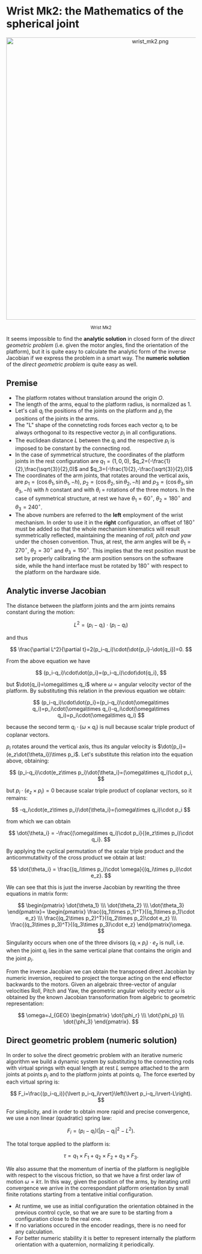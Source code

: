 # Wrist Mk2: the Mathematics of the spherical joint

<p align="center">
  <img  src=    "../img/wrist_mk2.png"
        title=  "wrist_mk2.png"
        width=  "750">
</p>
<p align="center">
  <sub>Wrist Mk2</sub>
</p>

It seems impossible to find the **analytic solution** in closed form of the *direct geometric problem* (i.e. given the motor angles, find the orientation of the platform), but it is quite easy to calculate the analytic form of the inverse Jacobian if we express the problem in a smart way. The **numeric solution** of the *direct geometric problem* is quite easy as well.

## Premise
- The platform rotates without translation around the origin $O$.
- The length of the arms, equal to the platform radius, is normalized as 1.
- Let's call $q_i$ the positions of the joints on the platform and $p_i$ the positions of the joints in the arms.
- The "L" shape of the connetcting rods forces each vector $q_i$ to be always orthogonal to its respective vector $p_i$ in all configurations.
- The euclidean distance $L$ between the $q_i$ and the respective $p_i$ is imposed to be constant by the connecting rod.
- In the case of symmetrical structure, the coordinates of the platform joints in the rest configuration are $q_1=(1,0,0)$, $q_2=(-\frac{1}{2},\frac{\sqrt{3}}{2},0)$ and $q_3=(-\frac{1}{2},-\frac{\sqrt{3}}{2},0)$
- The coordinates of the arm joints, that rotates around the vertical axis, are $p_1=(\cos{\theta_1},\sin{\theta_1},-h)$, $p_2=(\cos{\theta_2},\sin{\theta_2},-h)$ and $p_3=(\cos{\theta_3},\sin{\theta_3},-h)$ with $h$ constant and with $\theta_i$ = rotations of the three motors. In the case of symmetrical structure, at rest we have $\theta_1=60^\circ$, $\theta_2=180^\circ$ and $\theta_3=240^\circ$.
- The above numbers are referred to the **left** employment of the wrist mechanism. In order to use it in the **right** configuration, an offset of $180^\circ$ must be added so that the whole mechanism kinematics will result symmetrically reflected, maintaining the meaning of *roll, pitch and yaw* under the chosen convention. Thus, at rest, the arm angles will be $\theta_1=270^\circ$, $\theta_2=30^\circ$ and $\theta_3=150^\circ$. This implies that the rest position must be set by properly calibrating the arm position sensors on the software side, while the hand interface must be rotated by $180^\circ$ with respect to the platform on the hardware side.

## Analytic inverse Jacobian
The distance between the platform joints and the arm joints remains constant during the motion:

$$
L^2=(p_i-q_i)\cdot(p_i-q_i)
$$

and thus

$$
\frac{\partial L^2}{\partial t}=2(p_i-q_i)\cdot(\dot{p_i}-\dot{q_i})=0.
$$

From the above equation we have

$$
(p_i-q_i)\cdot\dot{p_i}=(p_i-q_i)\cdot\dot{q_i},
$$

but $\dot{q_i}=\omega\times q_i$ where $\omega$ = angular velocity vector of the platform. By substituting this relation in the previous equation we obtain:

$$
(p_i-q_i)\cdot\dot{p_i}=(p_i-q_i)\cdot(\omega\times q_i)=p_i\cdot(\omega\times q_i)-q_i\cdot(\omega\times q_i)=p_i\cdot(\omega\times q_i)
$$

because the second term $q_i\cdot(\omega\times q_i)$ is null because scalar triple product of coplanar vectors.

$p_i$ rotates around the vertical axis, thus its angular velocity is $\dot{p_i}=(e_z\dot{\theta_i})\times p_i$. Let's substitute this relation into the equation above, obtaining:

$$
(p_i-q_i)\cdot(e_z\times p_i)\dot{\theta_i}=(\omega\times q_i)\cdot p_i,
$$

but $p_i\cdot(e_z\times p_i)=0$ because scalar triple product of coplanar vectors, so it remains:

$$
-q_i\cdot(e_z\times p_i)\dot{\theta_i}=(\omega\times q_i)\cdot p_i
$$

from which we can obtain

$$
\dot{\theta_i} = -\frac{(\omega\times q_i)\cdot p_i}{(e_z\times p_i)\cdot q_i}.
$$

By applying the cyclical permutation of the scalar triple product and the anticommutativity of the cross product we obtain at last:

$$
\dot{\theta_i} = \frac{(q_i\times p_i)\cdot \omega}{(q_i\times p_i)\cdot e_z}.
$$

We can see that this is just the inverse Jacobian by rewriting the three equations in matrix form:

$$
\begin{pmatrix} \dot{\theta_1} \\\ \dot{\theta_2} \\\ \dot{\theta_3} \end{pmatrix}= \begin{pmatrix} \frac{(q_1\times p_1)^T}{(q_1\times p_1)\cdot e_z} \\\ \frac{(q_2\times p_2)^T}{(q_2\times p_2)\cdot e_z} \\\ \frac{(q_3\times p_3)^T}{(q_3\times p_3)\cdot e_z} \end{pmatrix}\omega.
$$

Singularity occurs when one of the three divisors $(q_i\times p_i)\cdot e_z$ is null, i.e. when the joint $q_i$ lies in the same vertical plane that contains the origin and the joint $p_i$.

From the inverse Jacobian we can obtain the transposed direct Jacobian by numeric inversion, required to project the torque acting on the end effector backwards to the motors. Given an algebraic three-vector of angular velocities Roll, Pitch and Yaw, the geometric angular velocity vector $\omega$ is obtained by the known Jacobian transoformation from algebric to geometric representation:

$$
\omega=J_{GEO} \begin{pmatrix} \dot{\phi_r} \\\ \dot{\phi_p} \\\ \dot{\phi_3} \end{pmatrix}.
$$

## Direct geometric problem (numeric solution)
In order to solve the direct geometric problem with an iterative numeric algorithm we build a dynamic system by substituting to the connecting rods with virtual springs with equal length at rest $L$ sempre attached to the arm joints at points $p_i$ and to the platform joints at points $q_i$. The force exerted by each virtual spring is:

$$
F_i=\frac{(p_i-q_i)}{\lvert p_i-q_i\rvert}\left(\lvert p_i-q_i\rvert-L\right).
$$

For simplicity, and in order to obtain more rapid and precise convergence, we use a non linear (quadratic) spring law:

$$
F_i=(p_i-q_i)\left(\lvert p_i-q_i\rvert^2-L^2\right).
$$

The total torque applied to the platform is:

$$
\tau=q_1\times F_1 +q_2\times F_2 +q_3\times F_3.
$$

We also assume that the momentum of inertia of the platform is negligible with respect to the viscous friction, so that we have a first order law of motion $\omega=k\tau$. In this way, given the position of the arms, by iterating until convergence we arrive in the correspondant platform orientation by small finite rotations starting from a tentative initial configuration.

- At runtime, we use as initial configuration the orientation obtained in the previous control cycle, so that we are sure to be starting from a configuration close to the real one.
- If no variations occured in the encoder readings, there is no need for any calculation. 
- For better numeric stability it is better to represent internally the platform orientation with a quaternion, normalizing it periodically.
